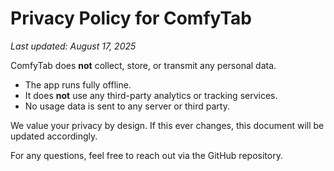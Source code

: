 # Privacy Policy for ComfyTab

_Last updated: August 17, 2025_

ComfyTab does **not** collect, store, or transmit any personal data.

- The app runs fully offline.
- It does **not** use any third-party analytics or tracking services.
- No usage data is sent to any server or third party.

We value your privacy by design. If this ever changes, this document will be updated accordingly.

For any questions, feel free to reach out via the GitHub repository.
